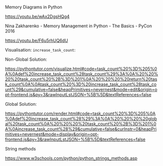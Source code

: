Memory Diagrams in Python

https://youtu.be/wAx2DgsHQg4

Nina Zakharenko - Memory Management in Python - The Basics - PyCon 2016

https://youtu.be/F6u5rhUQ6dU

Visualisation: `increase_task_count`:

Non-Global Solution:

https://pythontutor.com/visualize.html#code=task_count%20%3D%205%0A%0Adef%20increase_task_count%28task_count%29%3A%0A%20%20%20%20task_count%20%2B%3D%201%0A%20%20%20%20return%20task_count%0A%0Atask_count%20%3D%20increase_task_count%28task_count%29&cumulative=false&heapPrimitives=nevernest&mode=edit&origin=opt-frontend.js&py=3&rawInputLstJSON=%5B%5D&textReferences=false

Global Solution:

https://pythontutor.com/render.html#code=task_count%20%3D%205%0A%0Adef%20increase_task_count%28%29%3A%0A%20%20%20%20global%20task_count%0A%20%20%20%20task_count%20%2B%3D%201%0A%0Aincrease_task_count%28%29&cumulative=false&curInstr=0&heapPrimitives=nevernest&mode=display&origin=opt-frontend.js&py=3&rawInputLstJSON=%5B%5D&textReferences=false

String methods

https://www.w3schools.com/python/python_strings_methods.asp
